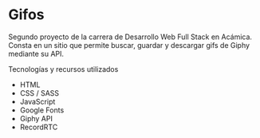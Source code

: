 # Gifos

Segundo proyecto de la carrera de Desarrollo Web Full Stack en Acámica.
Consta en un sitio que permite buscar, guardar y descargar gifs de Giphy mediante su API.

Tecnologías y recursos utilizados 

* HTML
* CSS / SASS
* JavaScript
* Google Fonts
* Giphy API
* RecordRTC
